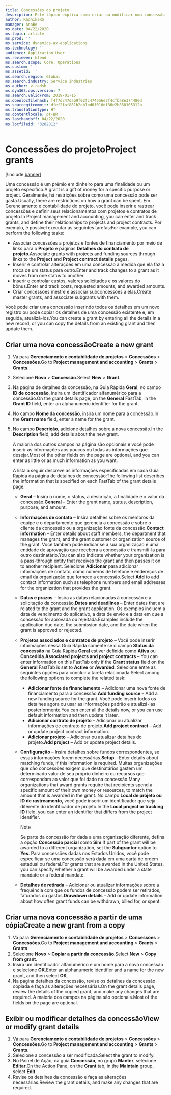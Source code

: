 ```yaml
---
title: Concessões do projeto
description: Este tópico explica como criar ou modificar uma concessão.
author: RadhikaRS
manager: AnnBe
ms.date: 04/22/2020
ms.topic: article
ms.prod: ''
ms.service: dynamics-ax-applications
ms.technology: ''
audience: Application User
ms.reviewer: kfend
ms.search.scope: Core, Operations
ms.custom: ''
ms.assetid: ''
ms.search.region: Global
ms.search.industry: Service industries
ms.author: v-radsh
ms.dyn365.ops.version: 7
ms.search.validFrom: 2019-01-15
ms.openlocfilehash: f4f7d347dab9f02fc474656e2f4cfba8e374480d
ms.sourcegitcommit: dfef2faf881b2db1bd0f016df36e2b838105312b
ms.translationtype: HT
ms.contentlocale: pt-BR
ms.lasthandoff: 04/22/2020
ms.locfileid: "3282812"
---
```

# <a name="project-grants"></a><span data-ttu-id="89c14-103">Concessões do projeto</span><span class="sxs-lookup"><span data-stu-id="89c14-103">Project grants</span></span>

[!include [banner](../includes/banner.md)]

<span data-ttu-id="89c14-104">Uma concessão é um prêmio em dinheiro para uma finalidade ou um projeto específico.</span><span class="sxs-lookup"><span data-stu-id="89c14-104">A grant is a gift of money for a specific purpose or project.</span></span> <span data-ttu-id="89c14-105">Geralmente, há restrições sobre como uma concessão pode ser gasta.</span><span class="sxs-lookup"><span data-stu-id="89c14-105">Usually, there are restrictions on how a grant can be spent.</span></span> <span data-ttu-id="89c14-106">Em Gerenciamento e contabilidade do projeto, você pode inserir e rastrear concessões e definir seus relacionamentos com projetos e contratos de projeto.</span><span class="sxs-lookup"><span data-stu-id="89c14-106">In Project management and accounting, you can enter and track grants, and define their relationships to projects and project contracts.</span></span> <span data-ttu-id="89c14-107">Por exemplo, é possível executar as seguintes tarefas:</span><span class="sxs-lookup"><span data-stu-id="89c14-107">For example, you can perform the following tasks:</span></span>

- <span data-ttu-id="89c14-108">Associar concessões a projetos e fontes de financiamento por meio de links para o **Projeto** e páginas **Detalhes do contrato de projeto**.</span><span class="sxs-lookup"><span data-stu-id="89c14-108">Associate grants with projects and funding sources through links to the **Project** and **Project contract details** pages.</span></span>
- <span data-ttu-id="89c14-109">Inserir e controlar alterações em uma concessão à medida que ela faz a troca de um status para outro.</span><span class="sxs-lookup"><span data-stu-id="89c14-109">Enter and track changes to a grant as it moves from one status to another.</span></span>
- <span data-ttu-id="89c14-110">Inserir e controlar custos, valores solicitados e os valores do bônus.</span><span class="sxs-lookup"><span data-stu-id="89c14-110">Enter and track costs, requested amounts, and awarded amounts.</span></span>
- <span data-ttu-id="89c14-111">Criar concessões mestre e associar subconcessões a elas.</span><span class="sxs-lookup"><span data-stu-id="89c14-111">Create master grants, and associate subgrants with them.</span></span>

<span data-ttu-id="89c14-112">Você pode criar uma concessão inserindo todos os detalhes em um novo registro ou pode copiar os detalhes de uma concessão existente e, em seguida, atualizá-los.</span><span class="sxs-lookup"><span data-stu-id="89c14-112">You can create a grant by entering all the details in a new record, or you can copy the details from an existing grant and then update them.</span></span>

## <a name="create-a-new-grant"></a><span data-ttu-id="89c14-113">Criar uma nova concessão</span><span class="sxs-lookup"><span data-stu-id="89c14-113">Create a new grant</span></span>

1. <span data-ttu-id="89c14-114">Vá para **Gerenciamento e contabilidade de projetos** \> **Concessões** \> **Concessões**.</span><span class="sxs-lookup"><span data-stu-id="89c14-114">Go to **Project management and accounting** \> **Grants** \> **Grants**.</span></span>
2. <span data-ttu-id="89c14-115">Selecione **Novo** \> **Concessão**.</span><span class="sxs-lookup"><span data-stu-id="89c14-115">Select **New** \> **Grant**.</span></span>
3. <span data-ttu-id="89c14-116">Na página de detalhes da concessão, na Guia Rápida **Geral**, no campo **ID de concessão**, insira um identificador alfanumérico para a concessão.</span><span class="sxs-lookup"><span data-stu-id="89c14-116">On the grant details page, on the **General** FastTab, in the **Grant ID** field, enter an alphanumeric identifier for the grant.</span></span>
4. <span data-ttu-id="89c14-117">No campo **Nome da concessão**, insira um nome para a concessão.</span><span class="sxs-lookup"><span data-stu-id="89c14-117">In the **Grant name** field, enter a name for the grant.</span></span>
5. <span data-ttu-id="89c14-118">No campo **Descrição**, adicione detalhes sobre a nova concessão.</span><span class="sxs-lookup"><span data-stu-id="89c14-118">In the **Description** field, add details about the new grant.</span></span>

    <span data-ttu-id="89c14-119">A maioria dos outros campos na página são opcionais e você pode inserir as informações aos poucos ou todas as informações que desejar.</span><span class="sxs-lookup"><span data-stu-id="89c14-119">Most of the other fields on the page are optional, and you can enter as little or as much information as you want.</span></span>

    <span data-ttu-id="89c14-120">A lista a seguir descreve as informações especificadas em cada Guia Rápida da página de detalhes de concessão:</span><span class="sxs-lookup"><span data-stu-id="89c14-120">The following list describes the information that is specified on each FastTab of the grant details page:</span></span>

    - <span data-ttu-id="89c14-121">**Geral** – Insira o nome, o status, a descrição, a finalidade e o valor da concessão.</span><span class="sxs-lookup"><span data-stu-id="89c14-121">**General** – Enter the grant name, status, description, purpose, and amount.</span></span>
    - <span data-ttu-id="89c14-122">**Informações de contato** – Insira detalhes sobre os membros da equipe e o departamento que gerencia a concessão e sobre o cliente da concessão ou a organização fonte da concessão.</span><span class="sxs-lookup"><span data-stu-id="89c14-122">**Contact information** – Enter details about staff members, the department that manages the grant, and the grant customer or organization source of the grant.</span></span> <span data-ttu-id="89c14-123">Você também pode indicar se a sua organização é uma entidade de aprovação que receberá a concessão e transmiti-la para outro destinatário.</span><span class="sxs-lookup"><span data-stu-id="89c14-123">You can also indicate whether your organization is a pass-through entity that receives the grant and then passes it on to another recipient.</span></span> <span data-ttu-id="89c14-124">Selecione **Adicionar** para adicionar informações de contato, como números de telefone e endereços de email da organização que fornece a concessão.</span><span class="sxs-lookup"><span data-stu-id="89c14-124">Select **Add** to add contact information such as telephone numbers and email addresses for the organization that provides the grant.</span></span>
    - <span data-ttu-id="89c14-125">**Datas e prazos** – Insira as datas relacionadas à concessão e à solicitação da concessão.</span><span class="sxs-lookup"><span data-stu-id="89c14-125">**Dates and deadlines** – Enter dates that are related to the grant and the grant application.</span></span> <span data-ttu-id="89c14-126">Os exemplos incluem a data de vencimento do aplicativo, a data de envio e a data em que a concessão foi aprovada ou rejeitada.</span><span class="sxs-lookup"><span data-stu-id="89c14-126">Examples include the application due date, the submission date, and the date when the grant is approved or rejected.</span></span>
    - <span data-ttu-id="89c14-127">**Projetos associados e contratos de projeto** – Você pode inserir informações nessa Guia Rápida somente se o campo **Status da concessão** na Guia Rápida **Geral** estiver definida como **Ativa** ou **Concedida**.</span><span class="sxs-lookup"><span data-stu-id="89c14-127">**Associated projects and project contracts** – You can enter information on this FastTab only if the **Grant status** field on the **General** FastTab is set to **Active** or **Awarded**.</span></span> <span data-ttu-id="89c14-128">Selecione entre as seguintes opções para concluir a tarefa relacionada:</span><span class="sxs-lookup"><span data-stu-id="89c14-128">Select among the following options to complete the related task:</span></span>

        - <span data-ttu-id="89c14-129">**Adicionar fonte de financiamento** – Adicionar uma nova fonte de financiamento para a concessão.</span><span class="sxs-lookup"><span data-stu-id="89c14-129">**Add funding source** – Add a new funding source for the grant.</span></span> <span data-ttu-id="89c14-130">Você pode inserir todos os detalhes agora ou usar as informações padrão e atualizá-las posteriormente.</span><span class="sxs-lookup"><span data-stu-id="89c14-130">You can enter all the details now, or you can use default information and then update it later.</span></span>
        - <span data-ttu-id="89c14-131">**Adicionar contrato de projeto** – Adicionar ou atualizar informações de contrato de projeto.</span><span class="sxs-lookup"><span data-stu-id="89c14-131">**Add project contract** – Add or update project contract information.</span></span>
        - <span data-ttu-id="89c14-132">**Adicionar projeto** – Adicionar ou atualizar detalhes do projeto.</span><span class="sxs-lookup"><span data-stu-id="89c14-132">**Add project** – Add or update project details.</span></span>

    - <span data-ttu-id="89c14-133">**Configuração** – Insira detalhes sobre fundos correspondentes, se essas informações forem necessárias.</span><span class="sxs-lookup"><span data-stu-id="89c14-133">**Setup** – Enter details about matching funds, if this information is required.</span></span> <span data-ttu-id="89c14-134">Muitas organizações que dão concessões exigem que destinatários gastem um determinado valor de seu próprio dinheiro ou recursos que correspondam ao valor que foi dado na concessão.</span><span class="sxs-lookup"><span data-stu-id="89c14-134">Many organizations that award grants require that recipients spend a specific amount of their own money or resources, to match the amount that is awarded in the grant.</span></span> <span data-ttu-id="89c14-135">No campo **Local de projeto ou ID de rastreamento**, você pode inserir um identificador que seja diferente do identificador de projeto.</span><span class="sxs-lookup"><span data-stu-id="89c14-135">In the **Local project or tracking ID** field, you can enter an identifier that differs from the project identifier.</span></span>

        > [!NOTE]
        > <span data-ttu-id="89c14-136">Se parte da concessão for dada a uma organização diferente, defina a opção **Concessão parcial** como **Sim**.</span><span class="sxs-lookup"><span data-stu-id="89c14-136">If part of the grant will be awarded to a different organization, set the **Subgrantor** option to **Yes**.</span></span> <span data-ttu-id="89c14-137">Para concessões dadas nos Estados Unidos, você pode especificar se uma concessão será dada em uma carta de ordem estadual ou federal.</span><span class="sxs-lookup"><span data-stu-id="89c14-137">For grants that are awarded in the United States, you can specify whether a grant will be awarded under a state mandate or a federal mandate.</span></span>

    - <span data-ttu-id="89c14-138">**Detalhes de retirada** – Adicionar ou atualizar informações sobre a frequência com que os fundos de concessão podem ser retirados, faturados ou gastos.</span><span class="sxs-lookup"><span data-stu-id="89c14-138">**Drawdown details** – Add or update information about how often grant funds can be withdrawn, billed for, or spent.</span></span>

## <a name="create-a-new-grant-from-a-copy"></a><span data-ttu-id="89c14-139">Criar uma nova concessão a partir de uma cópia</span><span class="sxs-lookup"><span data-stu-id="89c14-139">Create a new grant from a copy</span></span>

1. <span data-ttu-id="89c14-140">Vá para **Gerenciamento e contabilidade de projetos** \> **Concessões** \> **Concessões**.</span><span class="sxs-lookup"><span data-stu-id="89c14-140">Go to **Project management and accounting** \> **Grants** \> **Grants**.</span></span>
2. <span data-ttu-id="89c14-141">Selecione **Novo** \> **Copiar a partir da concessão**.</span><span class="sxs-lookup"><span data-stu-id="89c14-141">Select **New** \> **Copy from grant**.</span></span>
3. <span data-ttu-id="89c14-142">Insira um identificador alfanumérico e um nome para a nova concessão e selecione **OK**.</span><span class="sxs-lookup"><span data-stu-id="89c14-142">Enter an alphanumeric identifier and a name for the new grant, and then select **OK**.</span></span>
4. <span data-ttu-id="89c14-143">Na página detalhes da concessão, revise os detalhes da concessão copiada e faça as alterações necessárias.</span><span class="sxs-lookup"><span data-stu-id="89c14-143">On the grant details page, review the details of the copied grant, and make any changes that are required.</span></span> <span data-ttu-id="89c14-144">A maioria dos campos na página são opcionais.</span><span class="sxs-lookup"><span data-stu-id="89c14-144">Most of the fields on the page are optional.</span></span>

## <a name="view-or-modify-grant-details"></a><span data-ttu-id="89c14-145">Exibir ou modificar detalhes da concessão</span><span class="sxs-lookup"><span data-stu-id="89c14-145">View or modify grant details</span></span>

1. <span data-ttu-id="89c14-146">Vá para **Gerenciamento e contabilidade de projetos** \> **Concessões** \> **Concessões**.</span><span class="sxs-lookup"><span data-stu-id="89c14-146">Go to **Project management and accounting** \> **Grants** \> **Grants**.</span></span>
2. <span data-ttu-id="89c14-147">Selecione a concessão a ser modificada.</span><span class="sxs-lookup"><span data-stu-id="89c14-147">Select the grant to modify.</span></span>
3. <span data-ttu-id="89c14-148">No Painel de Ação, na guia **Concessão**, no grupo **Manter**, selecione **Editar**.</span><span class="sxs-lookup"><span data-stu-id="89c14-148">On the Action Pane, on the **Grant** tab, in the **Maintain** group, select **Edit**.</span></span>
4. <span data-ttu-id="89c14-149">Revise os detalhes da concessão e faça as alterações necessárias.</span><span class="sxs-lookup"><span data-stu-id="89c14-149">Review the grant details, and make any changes that are required.</span></span>
